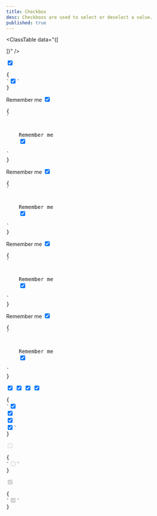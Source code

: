 ```yaml
---
title: Checkbox
desc: Checkboxs are used to select or deselect a value.
published: true
---
```


<script>
  import Component from "@components/Component.svelte"
  import ClassTable from "@components/ClassTable.svelte"
</script>

<ClassTable
data="{[

]}"
/>

<Component title="Checkbox">
<input type="checkbox" checked="checked" class="checkbox">
<pre slot="html">{
`<input type="checkbox" checked="checked" class="checkbox">`
}</pre>
</Component>

<Component title="With lable and form-control">
<div class="form-control w-52">
  <label class="cursor-pointer label">
    <span class="label-text">Remember me</span> 
    <input type="checkbox" checked="checked" class="checkbox">
  </label>
</div>
<pre slot="html">{
`<div class="form-control">
  <label class="cursor-pointer label">
    <span class="label-text">Remember me</span> 
    <input type="checkbox" checked="checked" class="checkbox">
  </label>
</div>`
}</pre>
</Component>

<Component title="Primary color">
<div class="form-control w-52">
  <label class="cursor-pointer label">
    <span class="label-text">Remember me</span> 
    <input type="checkbox" checked="checked" class="checkbox checkbox-primary">
  </label>
</div>
<pre slot="html">{
`<div class="form-control">
  <label class="cursor-pointer label">
    <span class="label-text">Remember me</span>
    <input type="checkbox" checked="checked" class="checkbox checkbox-primary">
  </label>
</div>`
}</pre>
</Component>

<Component title="Secondary color">
<div class="form-control w-52">
  <label class="cursor-pointer label">
    <span class="label-text">Remember me</span> 
    <input type="checkbox" checked="checked" class="checkbox checkbox-secondary">
  </label>
</div>
<pre slot="html">{
`<div class="form-control">
  <label class="cursor-pointer label">
    <span class="label-text">Remember me</span>
    <input type="checkbox" checked="checked" class="checkbox checkbox-secondary">
  </label>
</div>`
}</pre>
</Component>

<Component title="Accent color">
<div class="form-control w-52">
  <label class="cursor-pointer label">
    <span class="label-text">Remember me</span> 
    <input type="checkbox" checked="checked" class="checkbox checkbox-accent">
  </label>
</div>
<pre slot="html">{
`<div class="form-control">
  <label class="cursor-pointer label">
    <span class="label-text">Remember me</span>
    <input type="checkbox" checked="checked" class="checkbox checkbox-accent">
  </label>
</div>`
}</pre>
</Component>

<Component title="Sizes">
<div class="flex flex-col items-center gap-2">
  <input type="checkbox" checked="checked" class="checkbox checkbox-xs"> 
  <input type="checkbox" checked="checked" class="checkbox checkbox-sm"> 
  <input type="checkbox" checked="checked" class="checkbox checkbox-md"> 
  <input type="checkbox" checked="checked" class="checkbox checkbox-lg">
</div>
<pre slot="html">{
`<input type="checkbox" checked="checked" class="checkbox checkbox-xs"> 
<input type="checkbox" checked="checked" class="checkbox checkbox-sm"> 
<input type="checkbox" checked="checked" class="checkbox checkbox-md"> 
<input type="checkbox" checked="checked" class="checkbox checkbox-lg">`
}</pre>
</Component>

<Component title="Disabled">
<input type="checkbox" disabled="disabled" class="checkbox">
<pre slot="html">{
`<input type="checkbox" disabled="disabled" class="checkbox">`
}</pre>
</Component>

<Component title="Disabled and checked">
<input type="checkbox" disabled="disabled" class="checkbox" checked="checked">
<pre slot="html">{
`<input type="checkbox" disabled="disabled" class="checkbox" checked="checked">`
}</pre>
</Component>

